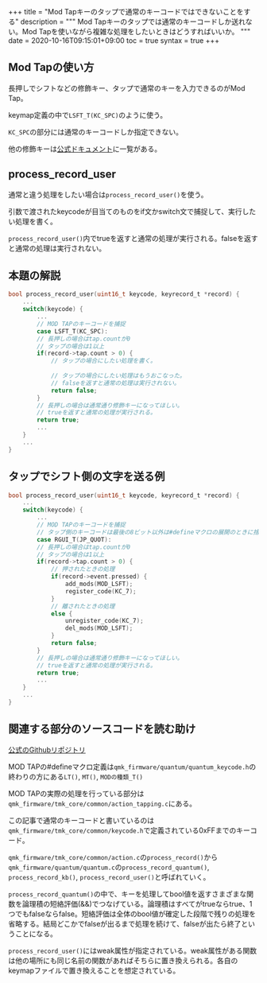 +++
title = "Mod Tapキーのタップで通常のキーコードではできないことをする"
description = """
Mod Tapキーのタップでは通常のキーコードしか送れない。Mod Tapを使いながら複雑な処理をしたいときはどうすればいいか。
"""
date = 2020-10-16T09:15:01+09:00
toc = true
syntax = true
+++
<!--more-->
## Mod Tapの使い方
長押しでシフトなどの修飾キー、タップで通常のキーを入力できるのがMod Tap。

keymap定義の中で`LSFT_T(KC_SPC)`のように使う。

`KC_SPC`の部分には通常のキーコードしか指定できない。

他の修飾キーは[公式ドキュメント](https://docs.qmk.fm/#/ja/mod_tap)に一覧がある。

## process_record_user
通常と違う処理をしたい場合は`process_record_user()`を使う。

引数で渡されたkeycodeが目当てのものをif文かswitch文で捕捉して、実行したい処理を書く。

`process_record_user()`内でtrueを返すと通常の処理が実行される。falseを返すと通常の処理は実行されない。

## 本題の解説
```c
bool process_record_user(uint16_t keycode, keyrecord_t *record) {
	...
	switch(keycode) {
		...
		// MOD TAPのキーコードを捕捉
		case LSFT_T(KC_SPC):
		// 長押しの場合はtap.countが0
		// タップの場合は1以上
		if(record->tap.count > 0) {
			// タップの場合にしたい処理を書く。
			
			// タップの場合にしたい処理はもうおこなった。
			// falseを返すと通常の処理は実行されない。
			return false;
		}
		// 長押しの場合は通常通り修飾キーになってほしい。
		// trueを返すと通常の処理が実行される。
		return true;
		...
	}
	...
}
```

## タップでシフト側の文字を送る例
```c
bool process_record_user(uint16_t keycode, keyrecord_t *record) {
	...
	switch(keycode) {
		...
		// MOD TAPのキーコードを捕捉
		// タップ側のキーコードは最後の8ビット以外は#defineマクロの展開のときに捨てられるのでJP_QUOTはKC_7と同じ扱いになってしまっている。
		case RGUI_T(JP_QUOT):
		// 長押しの場合はtap.countが0
		// タップの場合は1以上
		if(record->tap.count > 0) {
			// 押されたときの処理
			if(record->event.pressed) {
				add_mods(MOD_LSFT);
				register_code(KC_7);
			}
			// 離されたときの処理
			else {
				unregister_code(KC_7);
				del_mods(MOD_LSFT);
			}
			return false;
		}
		// 長押しの場合は通常通り修飾キーになってほしい。
		// trueを返すと通常の処理が実行される。
		return true;
		...
	}
	...
}
```

## 関連する部分のソースコードを読む助け
[公式のGithubリポジトリ](https://github.com/qmk/qmk_firmware)

MOD TAPの#defineマクロ定義は`qmk_firmware/quantum/quantum_keycode.h`の終わりの方にある`LT()`, `MT()`, `MODの種類_T()`

MOD TAPの実際の処理を行っている部分は`qmk_firmware/tmk_core/common/action_tapping.c`にある。

この記事で通常のキーコードと書いているのは`qmk_firmware/tmk_core/common/keycode.h`で定義されている0xFFまでのキーコード。

`qmk_firmware/tmk_core/common/action.c`の`process_record()`から`qmk_firmware/quantum/quantum.c`の`process_record_quantum()`, `process_record_kb()`, `process_record_user()`と呼ばれていく。

`process_record_quantum()`の中で、キーを処理してbool値を返すさまざまな関数を論理積の短絡評価(&&)でつなげている。論理積はすべてがtrueならtrue、1つでもfalseならfalse。短絡評価は全体のbool値が確定した段階で残りの処理を省略する。結局どこかでfalseが出るまで処理を続けて、falseが出たら終了ということになる。

`process_record_user()`にはweak属性が指定されている。weak属性がある関数は他の場所にも同じ名前の関数があればそちらに置き換えられる。各自のkeymapファイルで置き換えることを想定されている。
